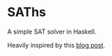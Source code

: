# SAThs

A simple SAT solver in Haskell.

Heavily inspired by this [blog post](http://andrew.gibiansky.com/blog/verification/writing-a-sat-solver/).
